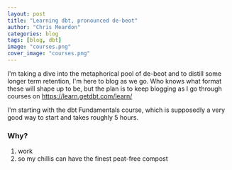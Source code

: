 ```yaml
---
layout: post
title: "Learning dbt, pronounced de-beot"
author: "Chris Meardon"
categories: blog
tags: [blog, dbt]
image: "courses.png"
cover_image: "courses.png"
---
```


I'm taking a dive into the metaphorical pool of de-beot and to distill some longer term retention, I'm here to blog as we go. Who knows what format these will shape up to be, but the plan is to keep blogging as I go through courses on https://learn.getdbt.com/learn/

I'm starting with the dbt Fundamentals course, which is supposedly a very good way to start and takes roughly 5 hours.

### Why?

1. work
2. so my chillis can have the finest peat-free compost
